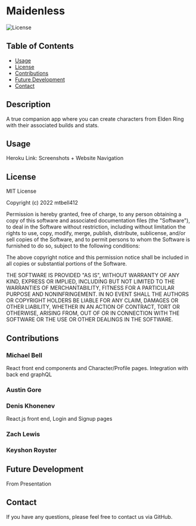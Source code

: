 # Maidenless
![License](https://img.shields.io/badge/License-MIT-blue)

## Table of Contents
* [Usage](#usage)
* [License](#license)
* [Contributions](#contributions)
* [Future Development](#future_development)
* [Contact](#contact)

## Description
A true companion app where you can create characters from Elden Ring with their associated builds and stats. 

## Usage
Heroku Link:
Screenshots + Website Navigation

## License
MIT License

Copyright (c) 2022 mtbell412

Permission is hereby granted, free of charge, to any person obtaining a copy of this software and associated documentation files (the "Software"), to deal in the Software without restriction, including without limitation the rights to use, copy, modify, merge, publish, distribute, sublicense, and/or sell copies of the Software, and to permit persons to whom the Software is furnished to do so, subject to the following conditions:

The above copyright notice and this permission notice shall be included in all copies or substantial portions of the Software.

THE SOFTWARE IS PROVIDED "AS IS", WITHOUT WARRANTY OF ANY KIND, EXPRESS OR IMPLIED, INCLUDING BUT NOT LIMITED TO THE WARRANTIES OF MERCHANTABILITY, FITNESS FOR A PARTICULAR PURPOSE AND NONINFRINGEMENT. IN NO EVENT SHALL THE AUTHORS OR COPYRIGHT HOLDERS BE LIABLE FOR ANY CLAIM, DAMAGES OR OTHER LIABILITY, WHETHER IN AN ACTION OF CONTRACT, TORT OR OTHERWISE, ARISING FROM, OUT OF OR IN CONNECTION WITH THE SOFTWARE OR THE USE OR OTHER DEALINGS IN THE SOFTWARE.

## Contributions

### Michael Bell
React front end components and Character/Profile pages. Integration with back end graphQL 

### Austin Gore

### Denis Khonenev
React.js front end, Login and Signup pages
### Zach Lewis

### Keyshon Royster

## Future Development
From Presentation

## Contact
If you have any questions, please feel free to contact us via GitHub.